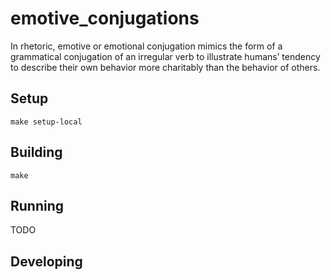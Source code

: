 # emotive_conjugations

In rhetoric, emotive or emotional conjugation mimics the form of a grammatical conjugation of an irregular verb to illustrate humans’ tendency to describe their own behavior more charitably than the behavior of others.

## Setup

`make setup-local`

## Building

`make`

## Running

TODO

## Developing

